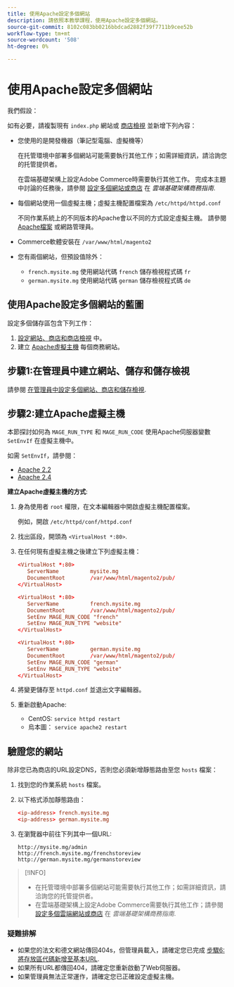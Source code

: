 ```yaml
---
title: 使用Apache設定多個網站
description: 請依照本教學課程，使用Apache設定多個網站。
source-git-commit: 8102c083bb0216bbdcad2882f39f7711b9cee52b
workflow-type: tm+mt
source-wordcount: '508'
ht-degree: 0%

---
```



# 使用Apache設定多個網站

我們假設：

如有必要，請複製現有 `index.php` 網站或 [商店檢視](https://glossary.magento.com/store-view) 並新增下列內容：

- 您使用的是開發機器（筆記型電腦、虛擬機等）

   在托管環境中部署多個網站可能需要執行其他工作；如需詳細資訊，請洽詢您的托管提供者。

   在雲端基礎架構上設定Adobe Commerce時需要執行其他工作。 完成本主題中討論的任務後，請參閱 [設定多個網站或商店](https://experienceleague.adobe.com/docs/commerce-cloud-service/user-guide/configure-store/multiple-sites.html) 在 _雲端基礎架構商務指南_.

- 每個網站使用一個虛擬主機；虛擬主機配置檔案為 `/etc/httpd/httpd.conf`

   不同作業系統上的不同版本的Apache會以不同的方式設定虛擬主機。 請參閱 [Apache檔案](https://httpd.apache.org/docs/2.4/vhosts) 或網路管理員。

- Commerce軟體安裝在 `/var/www/html/magento2`
- 您有兩個網站，但預設值除外：

   - `french.mysite.mg` 使用網站代碼 `french` 儲存檢視程式碼 `fr`
   - `german.mysite.mg` 使用網站代碼 `german` 儲存檢視程式碼 `de`

## 使用Apache設定多個網站的藍圖

設定多個儲存區包含下列工作：

1. [設定網站、商店和商店檢視](ms-admin.md) 中。
1. 建立 [Apache虛擬主機](#step-2-create-apache-virtual-hosts) 每個商務網站。

## 步驟1:在管理員中建立網站、儲存和儲存檢視

請參閱 [在管理員中設定多個網站、商店和儲存檢視](ms-admin.md).

## 步驟2:建立Apache虛擬主機

本節探討如何為 `MAGE_RUN_TYPE` 和 `MAGE_RUN_CODE` 使用Apache伺服器變數 `SetEnvIf` 在虛擬主機中。

如需 `SetEnvIf`，請參閱：

- [Apache 2.2](https://httpd.apache.org/docs/2.2/mod/mod_setenvif.html)
- [Apache 2.4](https://httpd.apache.org/docs/2.4/mod/mod_setenvif.html)

**建立Apache虛擬主機的方式**:

1. 身為使用者 `root` 權限，在文本編輯器中開啟虛擬主機配置檔案。

   例如，開啟 `/etc/httpd/conf/httpd.conf`

1. 找出區段，開頭為 `<VirtualHost *:80>`.
1. 在任何現有虛擬主機之後建立下列虛擬主機：

   ```conf
   <VirtualHost *:80>
      ServerName          mysite.mg
      DocumentRoot        /var/www/html/magento2/pub/
   </VirtualHost>
   
   <VirtualHost *:80>
      ServerName          french.mysite.mg
      DocumentRoot        /var/www/html/magento2/pub/
      SetEnv MAGE_RUN_CODE "french"
      SetEnv MAGE_RUN_TYPE "website"
   </VirtualHost>
   
   <VirtualHost *:80>
      ServerName          german.mysite.mg
      DocumentRoot        /var/www/html/magento2/pub/
      SetEnv MAGE_RUN_CODE "german"
      SetEnv MAGE_RUN_TYPE "website"
   </VirtualHost>
   ```

1. 將變更儲存至 `httpd.conf` 並退出文字編輯器。
1. 重新啟動Apache:

   - CentOS: `service httpd restart`
   - 烏本圖： `service apache2 restart`

## 驗證您的網站

除非您已為商店的URL設定DNS，否則您必須新增靜態路由至您 `hosts` 檔案：

1. 找到您的作業系統 `hosts` 檔案。
1. 以下格式添加靜態路由：

   ```conf
   <ip-address> french.mysite.mg
   <ip-address> german.mysite.mg
   ```

1. 在瀏覽器中前往下列其中一個URL:

   ```http
   http://mysite.mg/admin
   http://french.mysite.mg/frenchstoreview
   http://german.mysite.mg/germanstoreview
   ```

>[!INFO]
>
>- 在托管環境中部署多個網站可能需要執行其他工作；如需詳細資訊，請洽詢您的托管提供者。
>- 在雲端基礎架構上設定Adobe Commerce需要執行其他工作；請參閱 [設定多個雲端網站或商店](https://experienceleague.adobe.com/docs/commerce-cloud-service/user-guide/configure-store/multiple-sites.html) 在 _雲端基礎架構商務指南_.


### 疑難排解

- 如果您的法文和德文網站傳回404s，但管理員載入，請確定您已完成 [步驟6:將存放區代碼新增至基本URL](ms-admin.md#step-6-add-the-store-code-to-the-base-url).
- 如果所有URL都傳回404，請確定您重新啟動了Web伺服器。
- 如果管理員無法正常運作，請確定您已正確設定虛擬主機。
